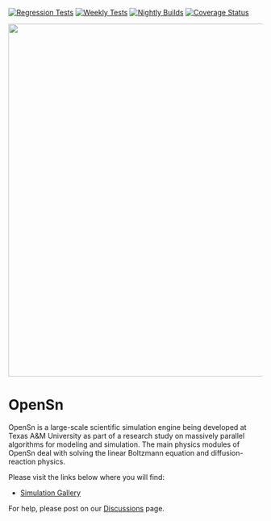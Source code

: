 [![Regression Tests](https://github.com/Open-Sn/openSn/actions/workflows/regression.yaml/badge.svg)](https://github.com/Open-Sn/openSn/actions/workflows/regression.yaml)
[![Weekly Tests](https://github.com/Open-Sn/openSn/actions/workflows/weekly.yaml/badge.svg)](https://github.com/Open-Sn/openSn/actions/workflows/weekly.yaml)
[![Nightly Builds](https://github.com/Open-Sn/opensn/actions/workflows/builds.yaml/badge.svg)](https://github.com/Open-Sn/opensn/actions/workflows/builds.yaml)
[![Coverage Status](https://coveralls.io/repos/github/Open-Sn/opensn/badge.svg)](https://coveralls.io/github/Open-Sn/opensn)

<p align="center">
  <img src="doc/images/CoolPics/banner.png" width="700">
</p>

# OpenSn #

OpenSn is a large-scale scientific simulation engine being developed at 
Texas A&M University as part of a research study on massively parallel 
algorithms for modeling and simulation. The main physics modules 
of OpenSn deal with solving the linear Boltzmann equation and 
diffusion-reaction physics.

Please visit the links below where you will find:

- [Simulation Gallery](doc/gallery.md)

For help, please post on our [Discussions](https://github.com/Open-Sn/openSn/discussions) page.
